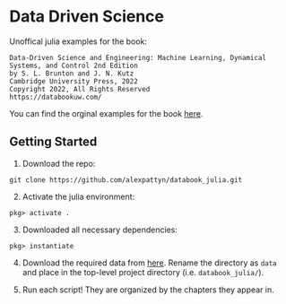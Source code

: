 # Data Driven Science

Unoffical julia examples for the book:
```
Data-Driven Science and Engineering: Machine Learning, Dynamical Systems, and Control 2nd Edition 
by S. L. Brunton and J. N. Kutz
Cambridge University Press, 2022
Copyright 2022, All Rights Reserved
https://databookuw.com/
```

You can find the orginal examples for the book [here](https://github.com/dynamicslab).

## Getting Started
1. Download the repo:
  
`git clone https://github.com/alexpattyn/databook_julia.git`

2. Activate the julia environment:

`pkg> activate .`

3. Downloaded all necessary dependencies:

`pkg> instantiate`

4. Download the required data from [here](https://github.com/dynamicslab/databook_python/tree/master). Rename the directory as `data` and place in the top-level project directory (i.e. `databook_julia/`).

5. Run each script! They are organized by the chapters they appear in. 
